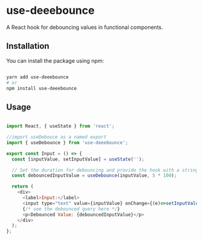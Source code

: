 # use-deeebounce

A React hook for debouncing values in functional components.

## Installation

You can install the package using npm:

```bash

yarn add use-deeebounce
# or
npm install use-deeebounce
```

## Usage
```javascript

import React, { useState } from 'react';

//import useDebouce as a named export
import { useDebounce } from 'use-deeebounce';

export const Input = () => {
  const [inputValue, setInputValue] = useState('');

  // Set the duration for debouncing and provide the hook with a string value to debounce.
  const debouncedInputValue = useDebounce(inputValue, 5 * 100);

  return (
    <div>
      <label>Input:</label>
      <input type="text" value={inputValue} onChange={(e)=>setInputValue(e.target.value)} />
      {/* see the debounced query here */}
      <p>Debounced Value: {debouncedInputValue}</p>
    </div>
  );
};

```
